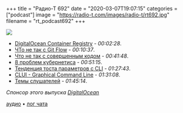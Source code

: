 +++
title = "Радио-Т 692"
date = "2020-03-07T19:07:15"
categories = ["podcast"]
image = "https://radio-t.com/images/radio-t/rt692.jpg"
filename = "rt_podcast692"
+++

![](https://radio-t.com/images/radio-t/rt692.jpg)

- [DigitalOcean Container Registry](https://www.digitalocean.com/products/container-registry/?utm_medium=email) - *00:02:28*.
- [ЧТо не так с Git Flow](https://georgestocker.com/2020/03/04/please-stop-recommending-git-flow/) - *00:10:37*.
- [Что не так с совершенным кодом](https://frederickvanbrabant.com/post/2020-02-07-the-economics-of-clean-code/) - *00:41:48*.
- [8 проблем кубернетиса](https://pythonspeed.com/articles/dont-need-kubernetes/) - *00:51:15*.
- [Тенденция тоста параметров с CLI](https://danluu.com/cli-complexity/) - *01:27:43*.
- [CLUI - Graphical Command Line](https://blog.repl.it/clui) - *01:31:08*.
- [Темы слушателей](https://radio-t.com/p/2020/03/03/prep-692/) - *01:45:14*.

*Спонсор этого выпуска [DigitalOcean](https://www.digitalocean.com)*


[аудио](https://cdn.radio-t.com/rt_podcast692.mp3) • [лог чата](https://chat.radio-t.com/logs/radio-t-692.html)
<audio src="https://cdn.radio-t.com/rt_podcast692.mp3" preload="none"></audio>
